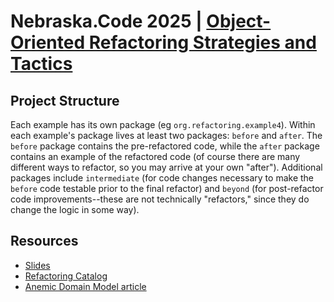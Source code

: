 # Nebraska.Code 2025 | [Object-Oriented Refactoring Strategies and Tactics](https://whova.com/embedded/session/DH7YrgaYmGpojoxWklzPs06mXsIUgcdAQDibzg9Dw4M%3D/4489150/?widget=primary)

## Project Structure

Each example has its own package (eg `org.refactoring.example4`). Within each example's package lives at least two packages: `before` and `after`. The `before` package contains the pre-refactored code, while the `after` package contains an example of the refactored code (of course there are many different ways to refactor, so you may arrive at your own "after"). Additional packages include `intermediate` (for code changes necessary to make the `before` code testable prior to the final refactor) and `beyond` (for post-refactor code improvements--these are not technically "refactors," since they do change the logic in some way).

## Resources

* [Slides](https://docs.google.com/presentation/d/1fe9vpRAdlJxuDzQjzqhU3dQ_5PTQyQ55gaF6WkgTh44/edit?usp=sharing)
* [Refactoring Catalog](https://refactoring.com/catalog/)
* [Anemic Domain Model article](https://martinfowler.com/bliki/AnemicDomainModel.html)
